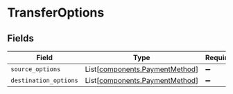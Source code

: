 # TransferOptions


## Fields

| Field                                                                      | Type                                                                       | Required                                                                   | Description                                                                |
| -------------------------------------------------------------------------- | -------------------------------------------------------------------------- | -------------------------------------------------------------------------- | -------------------------------------------------------------------------- |
| `source_options`                                                           | List[[components.PaymentMethod](../../models/components/paymentmethod.md)] | :heavy_minus_sign:                                                         | N/A                                                                        |
| `destination_options`                                                      | List[[components.PaymentMethod](../../models/components/paymentmethod.md)] | :heavy_minus_sign:                                                         | N/A                                                                        |